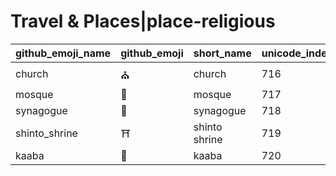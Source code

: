 # Travel & Places|place-religious

|github_emoji_name|github_emoji|short_name|unicode_index|
|---|---|---|---|
|church|:church:|church|716|
|mosque|:mosque:|mosque|717|
|synagogue|:synagogue:|synagogue|718|
|shinto_shrine|:shinto_shrine:|shinto shrine|719|
|kaaba|:kaaba:|kaaba|720|
